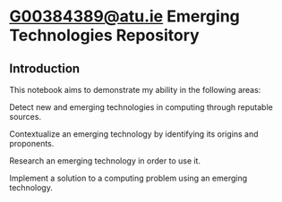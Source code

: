 # G00384389@atu.ie Emerging Technologies Repository

## Introduction
This notebook aims to demonstrate my ability in the following areas:

Detect new and emerging technologies in computing through reputable sources.

Contextualize an emerging technology by identifying its origins and proponents.

Research an emerging technology in order to use it.

Implement a solution to a computing problem using an emerging technology.

